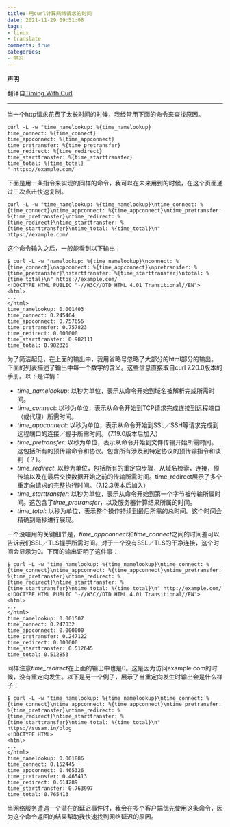 ```yaml
---
title: 用curl计算网络请求的时间
date: 2021-11-29 09:51:08
tags: 
- linux
- translate
comments: true
categories: 
- 学习
---
```

**声明**

翻译自[Timing With Curl](https://susam.in/maze/timing-with-curl.html)

---

当一个http请求花费了太长时间的时候，我经常用下面的命令来查找原因。
```shell
curl -L -w "time_namelookup: %{time_namelookup}
time_connect: %{time_connect}
time_appconnect: %{time_appconnect}
time_pretransfer: %{time_pretransfer}
time_redirect: %{time_redirect}
time_starttransfer: %{time_starttransfer}
time_total: %{time_total}
" https://example.com/
```
下面是用一条指令来实现的同样的命令，我可以在未来用到的时候，在这个页面通过三次点击快速复制。
```shell
curl -L -w "time_namelookup: %{time_namelookup}\ntime_connect: %{time_connect}\ntime_appconnect: %{time_appconnect}\ntime_pretransfer: %{time_pretransfer}\ntime_redirect: %{time_redirect}\ntime_starttransfer: %{time_starttransfer}\ntime_total: %{time_total}\n" https://example.com/
```
这个命令输入之后，一般能看到以下输出：
```shell
$ curl -L -w "namelookup: %{time_namelookup}\nconnect: %{time_connect}\nappconnect: %{time_appconnect}\npretransfer: %{time_pretransfer}\nstarttransfer: %{time_starttransfer}\ntotal: %{time_total}\n" https://example.com/
<!DOCTYPE HTML PUBLIC "-//W3C//DTD HTML 4.01 Transitional//EN">
<html>
...
</html>
time_namelookup: 0.001403
time_connect: 0.245464
time_appconnect: 0.757656
time_pretransfer: 0.757823
time_redirect: 0.000000
time_starttransfer: 0.982111
time_total: 0.982326
```
为了简洁起见，在上面的输出中，我用省略号忽略了大部分的html部分的输出。
下面的列表描述了输出中每一个数字的含义。这些信息直接取自curl 7.20.0版本的手册。以下是详情：

- *time_namelookup*: 以秒为单位，表示从命令开始到域名被解析完成所需时间。
- *time_connect*: 以秒为单位，表示从命令开始到TCP请求完成连接到远程端口（或代理）所需时间。
- *time_appconnect*: 以秒为单位，表示从命令开始到SSL／SSH等请求完成到远程端口的连接／握手所需时间。（7.19.0版本后加入）
- *time_pretransfer*: 以秒为单位，表示从命令开始到文件传输开始所需时间。这包括所有的预传输命令和协议。包含所有涉及到特定协议的预传输指令和谈判（？）。
- *time_redirect*: 以秒为单位，包括所有的重定向步骤，从域名检索，连接，预传输以及在最后交换数据开始之前的传输所需时间。time_redirect展示了多个重定向请求的完整执行时间。（7.12.3版本后加入）
- *time_starttransfer*: 以秒为单位，表示从命令开始到第一个字节被传输所属时间。这包含了*time_pretransfer*，以及服务器计算结果所属的时间。
- *time_total*: 以秒为单位，表示整个操作持续到最后所需的总时间。这个时间会精确到毫秒进行展现。

一个没啥用的关键细节是，*time_appconnect*和*time_connect*之间的时间差可以告诉我们SSL／TLS握手所需时间。对于一个没有SSL／TLS的干净连接，这个时间会显示为0。下面的输出证明了这件事：
```shell
$ curl -L -w "time_namelookup: %{time_namelookup}\ntime_connect: %{time_connect}\ntime_appconnect: %{time_appconnect}\ntime_pretransfer: %{time_pretransfer}\ntime_redirect: %{time_redirect}\ntime_starttransfer: %{time_starttransfer}\ntime_total: %{time_total}\n" http://example.com/
<!DOCTYPE HTML PUBLIC "-//W3C//DTD HTML 4.01 Transitional//EN">
<html>
...
</html>
time_namelookup: 0.001507
time_connect: 0.247032
time_appconnect: 0.000000
time_pretransfer: 0.247122
time_redirect: 0.000000
time_starttransfer: 0.512645
time_total: 0.512853
```

同样注意*time_redirect*在上面的输出中也是0。这是因为访问example.com的时候，没有重定向发生。以下是另一个例子，展示了当重定向发生时输出会是什么样子：
```shell
$ curl -L -w "time_namelookup: %{time_namelookup}\ntime_connect: %{time_connect}\ntime_appconnect: %{time_appconnect}\ntime_pretransfer: %{time_pretransfer}\ntime_redirect: %{time_redirect}\ntime_starttransfer: %{time_starttransfer}\ntime_total: %{time_total}\n" https://susam.in/blog
<!DOCTYPE HTML>
<html>
...
</html>
time_namelookup: 0.001886
time_connect: 0.152445
time_appconnect: 0.465326
time_pretransfer: 0.465413
time_redirect: 0.614289
time_starttransfer: 0.763997
time_total: 0.765413
```

当网络服务遭遇一个潜在的延迟事件时，我会在多个客户端优先使用这条命令，因为这个命令返回的结果帮助我快速找到网络延迟的原因。
